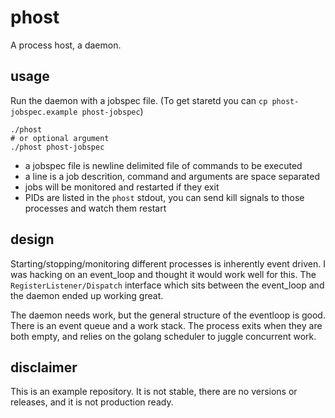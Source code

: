 # phost
A process host, a daemon.

## usage

Run the daemon with a jobspec file. (To get staretd you can `cp phost-jobspec.example phost-jobspec`)

```
./phost
# or optional argument
./phost phost-jobspec
```

- a jobspec file is newline delimited file of commands to be executed
- a line is a job descrition, command and arguments are space separated
- jobs will be monitored and restarted if they exit
- PIDs are listed in the `phost` stdout, you can send kill signals to those processes and watch them restart

## design

Starting/stopping/monitoring different processes is inherently event driven. I was hacking on an event_loop and thought it would work well for this. The `RegisterListener/Dispatch` interface which sits between the event_loop and the daemon ended up working great.

The daemon needs work, but the general structure of the eventloop is good. There is an event queue and a work stack. The process exits when they are both empty, and relies on the golang scheduler to juggle concurrent work.

## disclaimer

This is an example repository. It is not stable, there are no versions or releases, and it is not production ready.
